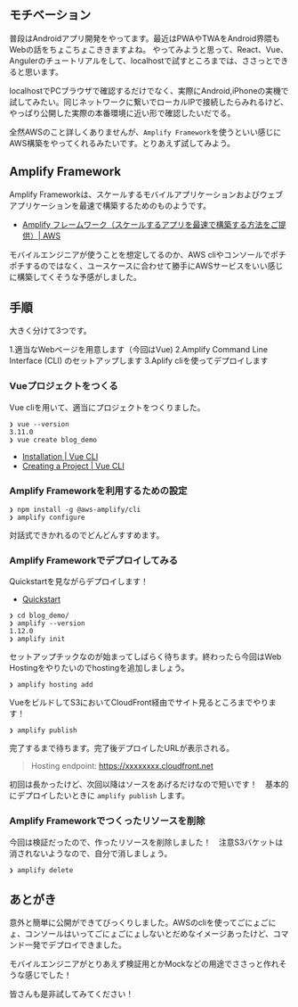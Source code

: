 ## モチベーション

普段はAndroidアプリ開発をやってます。最近はPWAやTWAをAndroid界隈もWebの話をちょこちょこききますよね。
やってみようと思って、React、Vue、Angulerのチュートリアルをして、localhostで試すところまでは、ささっとできると思います。

localhostでPCブラウザで確認するだけでなく、実際にAndroid,iPhoneの実機で試してみたい。同じネットワークに繋いでローカルIPで接続したらみれるけど、やっぱり公開した実際の本番環境に近い形で確認したいだでる。

全然AWSのこと詳しくありませんが、`Amplify Framework`を使うといい感じにAWS構築をやってくれるみたいです。とりあえず試してみよう。

## Amplify Framework

Amplify Frameworkは、スケールするモバイルアプリケーションおよびウェブアプリケーションを最速で構築するためのものようです。

- [Amplify フレームワーク（スケールするアプリを最速で構築する方法をご提供）| AWS](https://aws.amazon.com/jp/amplify/framework/)

モバイルエンジニアが使うことを想定してるのか、AWS cliやコンソールでポチポチするのではなく、ユースケースに合わせて勝手にAWSサービスをいい感じに構築してくそうな予感がしました。

## 手順

大きく分けて3つです。

1.適当なWebページを用意します（今回はVue)
2.Amplify Command Line Interface (CLI) のセットアップします
3.Aplify cliを使ってデプロイします

### Vueプロジェクトをつくる

Vue cliを用いて、適当にプロジェクトをつくりました。

```
❯ vue --version
3.11.0
❯ vue create blog_demo
```

- [Installation | Vue CLI](https://cli.vuejs.org/guide/installation.html)
- [Creating a Project | Vue CLI](https://cli.vuejs.org/guide/creating-a-project.html#vue-create)


### Amplify Frameworkを利用するための設定

```
❯ npm install -g @aws-amplify/cli
❯ amplify configure
```

対話式できかれるのでどんどんすすめます。

### Amplify Frameworkでデプロイしてみる

Quickstartを見ながらデプロイします！

- [Quickstart](https://aws-amplify.github.io/docs/cli-toolchain/quickstart?sdk=js)

```
❯ cd blog_demo/
❯ amplify --version
1.12.0
❯ amplify init
```

セットアップチックなのが始まってしばらく待ちます。終わったら今回はWeb Hostingをやりたいのでhostingを追加しましょう。

```
❯ amplify hosting add
```

VueをビルドしてS3においてCloudFront経由でサイト見るところまでやります！

```
❯ amplify publish
```


完了するまで待ちます。完了後デプロイしたURLが表示される。

> Hosting endpoint: https://xxxxxxxx.cloudfront.net


初回は長かったけど、次回以降はソースをあげるだけなので短いです！　基本的にデプロイしたいときに `amplify publish` します。

### Amplify Frameworkでつくったリソースを削除

今回は検証だったので、作ったリソースを削除しました！　注意S3バケットは消されないようなので、自分で消しましょう。

```
❯ amplify delete
```

## あとがき

意外と簡単に公開ができてびっくりしました。AWSのcliを使ってごにょごにょ、コンソールはいってごにょごにょしないとだめなイメージあったけど、コマンド一発でデプロイできました。

モバイルエンジニアがとりあえず検証用とかMockなどの用途でささっと作れそうな感じでした！

皆さんも是非試してみてください！